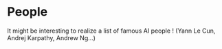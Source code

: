 # People

It might be interesting to realize a list of famous AI people ! (Yann Le Cun, Andrej Karpathy, Andrew Ng…)